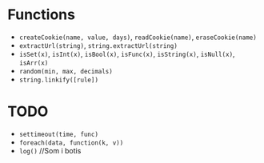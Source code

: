 Functions
=========

 - `createCookie(name, value, days)`, `readCookie(name)`, `eraseCookie(name)`
 - `extractUrl(string)`, `string.extractUrl(string)`
 - `isSet(x)`, `isInt(x)`, `isBool(x)`, `isFunc(x)`, `isString(x)`, `isNull(x)`, `isArr(x)`
 - `random(min, max, decimals)`
 - `string.linkify([rule])`
 
TODO
====

 - `settimeout(time, func)`
 - `foreach(data, function(k, v))`
 - `log()` //Som i botis